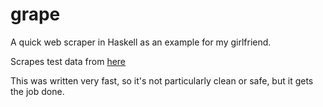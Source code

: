 # grape

A quick web scraper in Haskell as an example for my girlfriend.

Scrapes test data from [here](https://www.webscraper.io/test-sites/e-commerce/static/computers/laptops)

This was written very fast, so it's not particularly clean or safe, but it gets
the job done.

